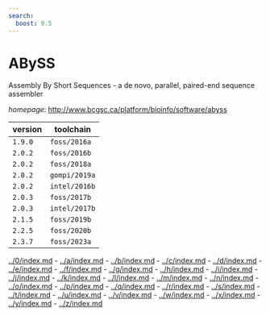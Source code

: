 ```yaml
---
search:
  boost: 0.5
---
```

# ABySS

Assembly By Short Sequences - a de novo, parallel, paired-end sequence assembler

*homepage*: <http://www.bcgsc.ca/platform/bioinfo/software/abyss>

version | toolchain
--------|----------
``1.9.0`` | ``foss/2016a``
``2.0.2`` | ``foss/2016b``
``2.0.2`` | ``foss/2018a``
``2.0.2`` | ``gompi/2019a``
``2.0.2`` | ``intel/2016b``
``2.0.3`` | ``foss/2017b``
``2.0.3`` | ``intel/2017b``
``2.1.5`` | ``foss/2019b``
``2.2.5`` | ``foss/2020b``
``2.3.7`` | ``foss/2023a``

[../0/index.md](0) - [../a/index.md](a) - [../b/index.md](b) - [../c/index.md](c) - [../d/index.md](d) - [../e/index.md](e) - [../f/index.md](f) - [../g/index.md](g) - [../h/index.md](h) - [../i/index.md](i) - [../j/index.md](j) - [../k/index.md](k) - [../l/index.md](l) - [../m/index.md](m) - [../n/index.md](n) - [../o/index.md](o) - [../p/index.md](p) - [../q/index.md](q) - [../r/index.md](r) - [../s/index.md](s) - [../t/index.md](t) - [../u/index.md](u) - [../v/index.md](v) - [../w/index.md](w) - [../x/index.md](x) - [../y/index.md](y) - [../z/index.md](z)

